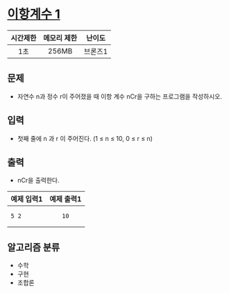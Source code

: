 # [이항계수 1](https://www.acmicpc.net/problem/11050)

| 시간제한 | 메모리 제한 | 난이도 |
|:---:|:---:|:---:|
| 1초 | 256MB | 브론즈1 |

## 문제
- 자연수 n과 정수 r이 주어졌을 때 이항 계수 nCr을 구하는 프로그램을 작성하시오.

## 입력
- 첫째 줄에 n 과 r 이 주어진다. (1 ≤ n ≤ 10, 0 ≤ r ≤ n)

## 출력
-  nCr을 출력한다.

| 예제 입력1 | 예제 출력1 | 
|---|:---:|
| <pre><code>5 2</code></pre> | <pre><code>10</code></pre> |

## 알고리즘 분류
- 수학
- 구현
- 조합론
